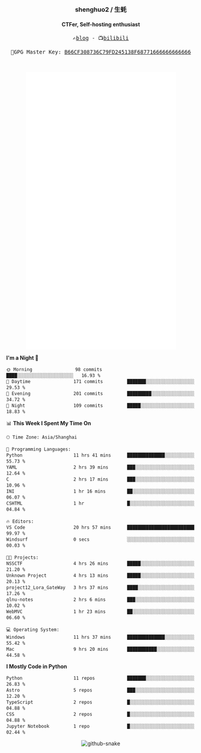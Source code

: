 <h3 align="center"> shenghuo2 / 生蚝 </h3>
<h4 align="center" >CTFer, Self-hosting enthusiast</h3>


<p align="center">
  <samp>
    ✍️<a href="https://blog.shenghuo2.top/">blog</a> -
    📺<a href="https://space.bilibili.com/85894935">bilibili</a>
  </samp>
</p>
<p align="center">
  <samp>
     🔐GPG Master Key: <a align="center" href="https://github.com/shenghuo2.gpg">B66CF308736C79FD245138F68771666666666666</a>
  </samp>
</p>
<br>
<p align="center">
  <a href="https://github.com/shenghuo2">
    <img width="400" align="top" src="https://github.com/shenghuo2/shenghuo2/blob/main/metrics.left.svg" />
  </a>
  <a href="https://github.com/shenghuo2">
    <img width="400" align="top" src="https://github.com/shenghuo2/shenghuo2/blob/main/metrics.right.svg" />
  </a>
</p>


<!--START_SECTION:waka-->
**I'm a Night 🦉** 

```text
🌞 Morning                98 commits          ████░░░░░░░░░░░░░░░░░░░░░   16.93 % 
🌆 Daytime                171 commits         ███████░░░░░░░░░░░░░░░░░░   29.53 % 
🌃 Evening                201 commits         █████████░░░░░░░░░░░░░░░░   34.72 % 
🌙 Night                  109 commits         █████░░░░░░░░░░░░░░░░░░░░   18.83 % 
```


📊 **This Week I Spent My Time On** 

```text
🕑︎ Time Zone: Asia/Shanghai

💬 Programming Languages: 
Python                   11 hrs 41 mins      ██████████████░░░░░░░░░░░   55.73 % 
YAML                     2 hrs 39 mins       ███░░░░░░░░░░░░░░░░░░░░░░   12.64 % 
C                        2 hrs 17 mins       ███░░░░░░░░░░░░░░░░░░░░░░   10.96 % 
INI                      1 hr 16 mins        ██░░░░░░░░░░░░░░░░░░░░░░░   06.07 % 
CSHTML                   1 hr                █░░░░░░░░░░░░░░░░░░░░░░░░   04.84 % 

🔥 Editors: 
VS Code                  20 hrs 57 mins      █████████████████████████   99.97 % 
Windsurf                 0 secs              ░░░░░░░░░░░░░░░░░░░░░░░░░   00.03 % 

🐱‍💻 Projects: 
NSSCTF                   4 hrs 26 mins       █████░░░░░░░░░░░░░░░░░░░░   21.20 % 
Unknown Project          4 hrs 13 mins       █████░░░░░░░░░░░░░░░░░░░░   20.13 % 
project12_Lora_GateWay   3 hrs 37 mins       ████░░░░░░░░░░░░░░░░░░░░░   17.26 % 
qlnu-notes               2 hrs 6 mins        ███░░░░░░░░░░░░░░░░░░░░░░   10.02 % 
WebMVC                   1 hr 23 mins        ██░░░░░░░░░░░░░░░░░░░░░░░   06.60 % 

💻 Operating System: 
Windows                  11 hrs 37 mins      ██████████████░░░░░░░░░░░   55.42 % 
Mac                      9 hrs 20 mins       ███████████░░░░░░░░░░░░░░   44.58 % 
```

**I Mostly Code in Python** 

```text
Python                   11 repos            ███████░░░░░░░░░░░░░░░░░░   26.83 % 
Astro                    5 repos             ███░░░░░░░░░░░░░░░░░░░░░░   12.20 % 
TypeScript               2 repos             █░░░░░░░░░░░░░░░░░░░░░░░░   04.88 % 
CSS                      2 repos             █░░░░░░░░░░░░░░░░░░░░░░░░   04.88 % 
Jupyter Notebook         1 repo              █░░░░░░░░░░░░░░░░░░░░░░░░   02.44 % 
```




<!--END_SECTION:waka-->


<div align="center">
  <picture>
    <source media="(prefers-color-scheme: dark)" srcset="https://gist.githubusercontent.com/shenghuo2/bfce20b14ab0484cef03bae6e60e0b3a/raw/github-snake-dark.svg" />
    <source media="(prefers-color-scheme: light)" srcset="https://gist.githubusercontent.com/shenghuo2/bfce20b14ab0484cef03bae6e60e0b3a/raw/github-snake.svg" />
    <img alt="github-snake" src="https://gist.githubusercontent.com/shenghuo2/bfce20b14ab0484cef03bae6e60e0b3a/raw/github-snake.svg" />
  </picture>
</div>

<!--
**shenghuo2/shenghuo2** is a ✨ _special_ ✨ repository because its `README.md` (this file) appears on your GitHub profile.

Here are some ideas to get you started:

- 🔭 I’m currently working on ...
- 🌱 I’m currently learning ...
- 👯 I’m looking to collaborate on ...
- 🤔 I’m looking for help with ...
- 💬 Ask me about ...
- 📫 How to reach me: ...
- 😄 Pronouns: ...
- ⚡ Fun fact: ...
-->
